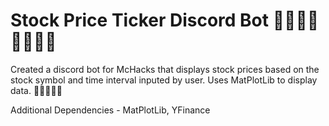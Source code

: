 # Stock Price Ticker Discord Bot 🚀🚀🚀🚀🚀🚀🚀🚀
Created a discord bot for McHacks that displays stock prices based on the stock symbol and time interval inputed by user. Uses MatPlotLib to display data. 🚀🚀🚀🚀🚀

Additional Dependencies - MatPlotLib, YFinance
